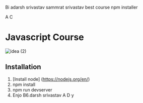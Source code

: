 
Bi
adarsh srivastav
sammrat srivastav
best course
npm installer

A
C
# Javascript Course

![idea  (2)](https://user-images.githubusercontent.com/40702606/76909562-6d3e9f80-68a3-11ea-8217-ba49ac27cd14.png)

## Installation

1. [Install node] (https://nodejs.org/en/)
3. npm install
4. npm run devserver
5. Enjo
B6.darsh srivastav
A
D
y
